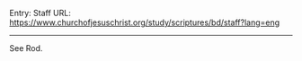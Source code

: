 Entry: Staff
URL: https://www.churchofjesuschrist.org/study/scriptures/bd/staff?lang=eng

---

See Rod.
